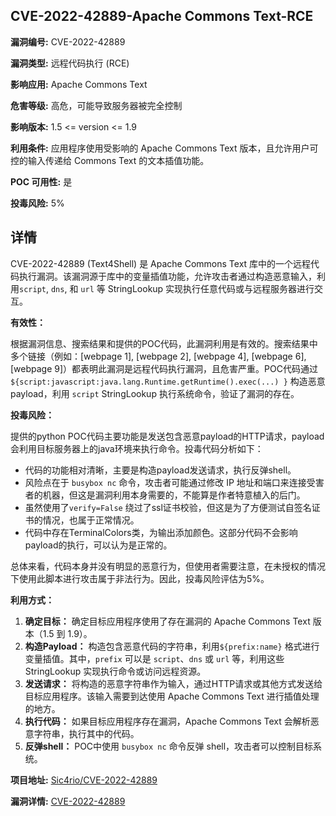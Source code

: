 ## CVE-2022-42889-Apache Commons Text-RCE

**漏洞编号:** CVE-2022-42889

**漏洞类型:** 远程代码执行 (RCE)

**影响应用:** Apache Commons Text

**危害等级:** 高危，可能导致服务器被完全控制

**影响版本:** 1.5 <= version <= 1.9

**利用条件:** 应用程序使用受影响的 Apache Commons Text 版本，且允许用户可控的输入传递给 Commons Text 的文本插值功能。

**POC 可用性:** 是

**投毒风险:** 5%

## 详情

CVE-2022-42889 (Text4Shell) 是 Apache Commons Text 库中的一个远程代码执行漏洞。该漏洞源于库中的变量插值功能，允许攻击者通过构造恶意输入，利用`script`, `dns`, 和 `url` 等 StringLookup 实现执行任意代码或与远程服务器进行交互。 

**有效性：**

根据漏洞信息、搜索结果和提供的POC代码，此漏洞利用是有效的。搜索结果中多个链接（例如：[webpage 1], [webpage 2], [webpage 4], [webpage 6], [webpage 9]）都表明此漏洞是远程代码执行漏洞，且危害严重。POC代码通过 `${script:javascript:java.lang.Runtime.getRuntime().exec(...) }` 构造恶意payload，利用 `script` StringLookup 执行系统命令，验证了漏洞的存在。

**投毒风险：**

提供的python POC代码主要功能是发送包含恶意payload的HTTP请求，payload会利用目标服务器上的java环境来执行命令。投毒代码分析如下：
*   代码的功能相对清晰，主要是构造payload发送请求，执行反弹shell。
*   风险点在于 `busybox nc` 命令，攻击者可能通过修改 IP 地址和端口来连接受害者的机器，但这是漏洞利用本身需要的，不能算是作者特意植入的后门。
*   虽然使用了`verify=False` 绕过了ssl证书校验，但这是为了方便测试自签名证书的情况，也属于正常情况。
*   代码中存在TerminalColors类，为输出添加颜色。这部分代码不会影响payload的执行，可以认为是正常的。

总体来看，代码本身并没有明显的恶意行为，但使用者需要注意，在未授权的情况下使用此脚本进行攻击属于非法行为。因此，投毒风险评估为5%。

**利用方式：**

1.  **确定目标：** 确定目标应用程序使用了存在漏洞的 Apache Commons Text 版本（1.5 到 1.9）。
2.  **构造Payload：**  构造包含恶意代码的字符串，利用`${prefix:name}` 格式进行变量插值。其中，`prefix` 可以是 `script`、`dns` 或 `url` 等，利用这些 StringLookup 实现执行命令或访问远程资源。
3.  **发送请求：**  将构造的恶意字符串作为输入，通过HTTP请求或其他方式发送给目标应用程序。该输入需要到达使用 Apache Commons Text 进行插值处理的地方。
4.  **执行代码：**  如果目标应用程序存在漏洞，Apache Commons Text 会解析恶意字符串，执行其中的代码。
5.  **反弹shell：**  POC中使用 `busybox nc` 命令反弹 shell，攻击者可以控制目标系统。

**项目地址:** [Sic4rio/CVE-2022-42889](https://github.com/Sic4rio/CVE-2022-42889)

**漏洞详情:** [CVE-2022-42889](https://nvd.nist.gov/vuln/detail/CVE-2022-42889)